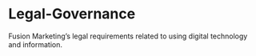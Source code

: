 # Legal-Governance
 Fusion Marketing’s legal requirements related to using digital technology and information. 
